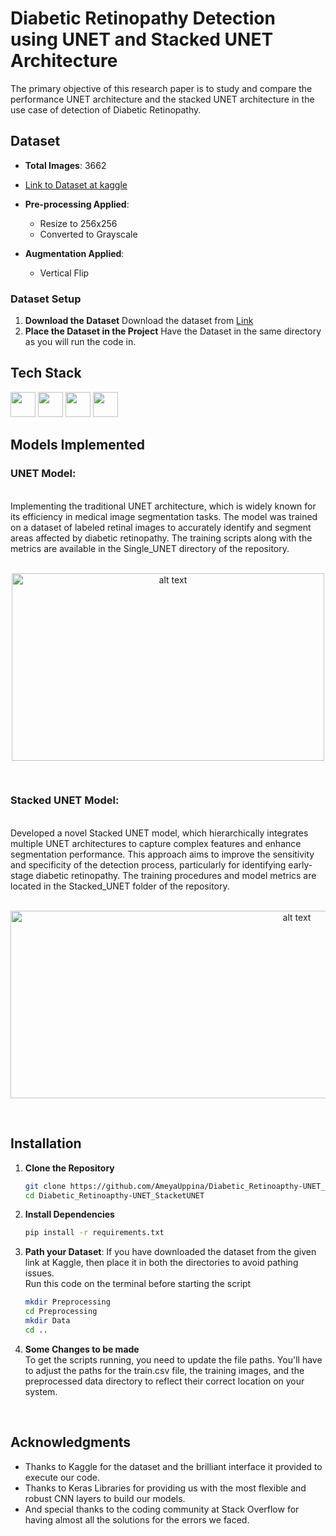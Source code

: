 # Diabetic Retinopathy Detection using UNET and Stacked UNET Architecture
The primary objective of this research paper is to study and compare the performance UNET architecture and the stacked UNET architecture in the use case of detection of Diabetic Retinopathy.

## Dataset

- **Total Images**: 3662
- [Link to Dataset at kaggle](https://www.kaggle.com/competitions/aptos2019-blindness-detection/overview)
- **Pre-processing Applied**:
  - Resize to 256x256 
  - Converted to Grayscale

- **Augmentation Applied**:
  - Vertical Flip
### Dataset Setup

1. **Download the Dataset**
   Download the dataset from [Link](https://www.kaggle.com/competitions/aptos2019-blindness-detection/overview)
2. **Place the Dataset in the Project**
   Have the Dataset in the same directory as you will run the code in.

## Tech Stack
<div><img src="https://img.icons8.com/?size=100&id=n3QRpDA7KZ7P&format=png&color=000000" height="40px" width="40px">
<img src="https://img.icons8.com/?size=100&id=13441&format=png&color=000000" height="40px" width="40px">
<img src="https://img.icons8.com/?size=100&id=bpip0gGiBLT1&format=png&color=000000" height="40px" width="40px">
<img src="https://upload.wikimedia.org/wikipedia/commons/a/ae/Keras_logo.svg" height="40px" width="40px">

## Models Implemented
### UNET Model:
<br> 
Implementing the traditional UNET architecture, which is widely known for its efficiency in medical image segmentation tasks. The model was trained on a dataset of labeled retinal images to accurately identify and segment areas affected by diabetic retinopathy. The training scripts along with the metrics are available in the Single_UNET directory of the repository.
</br>
</br>

<p align= "center">
  <img src="Architectures/UNET.png?raw=true" alt="alt text" width="500" height="300">
</p>

</br>

### Stacked UNET Model:
<br> 
Developed a novel Stacked UNET model, which hierarchically integrates multiple UNET architectures to capture complex features and enhance segmentation performance. This approach aims to improve the sensitivity and specificity of the detection process, particularly for identifying early-stage diabetic retinopathy. The training procedures and model metrics are located in the Stacked_UNET folder of the repository.

</br>
</br>
<p align= "center">
  <img src="Architectures/UNET-2.png?raw=true" alt="alt text" width="900" height="300">
</p>
</br>

## Installation

1. **Clone the Repository**
   ```bash
   git clone https://github.com/AmeyaUppina/Diabetic_Retinoapthy-UNET_Stacket_UNET.git
   cd Diabetic_Retinoapthy-UNET_StacketUNET

2. **Install Dependencies**
   ```bash
   pip install -r requirements.txt
3. **Path your Dataset**: If you have downloaded the dataset from the given link at Kaggle, then place it in both the directories to avoid pathing issues.
<br>Run this code on the terminal before starting the script
     ```bash
     mkdir Preprocessing
     cd Preprocessing
     mkdir Data
     cd ..
4. **Some Changes to be made**
   </br>To get the scripts running, you need to update the file paths. You'll have to adjust the paths for the train.csv file, the training images, and the preprocessed data directory to reflect their correct location on your system.
  </br>

## Acknowledgments

- Thanks to Kaggle for the dataset and the brilliant interface it provided to execute our code.
- Thanks to Keras Libraries for providing us with the most flexible and robust CNN layers to build our models.
- And special thanks to the coding community at Stack Overflow for having almost all the solutions for the errors we faced.
